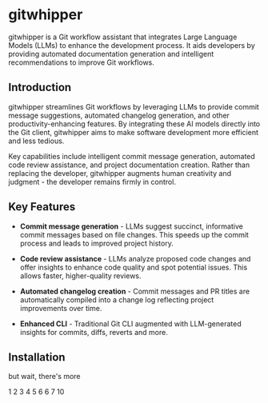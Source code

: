 # gitwhipper

gitwhipper is a Git workflow assistant that integrates Large Language Models (LLMs) to enhance the development process. It aids developers by providing automated documentation generation and intelligent recommendations to improve Git workflows.

## Introduction

gitwhipper streamlines Git workflows by leveraging LLMs to provide commit message suggestions, automated changelog generation, and other productivity-enhancing features. By integrating these AI models directly into the Git client, gitwhipper aims to make software development more efficient and less tedious.

Key capabilities include intelligent commit message generation, automated code review assistance, and project documentation creation. Rather than replacing the developer, gitwhipper augments human creativity and judgment - the developer remains firmly in control.

## Key Features

- **Commit message generation** - LLMs suggest succinct, informative commit messages based on file changes. This speeds up the commit process and leads to improved project history.

- **Code review assistance** - LLMs analyze proposed code changes and offer insights to enhance code quality and spot potential issues. This allows faster, higher-quality reviews.  

- **Automated changelog creation** - Commit messages and PR titles are automatically compiled into a change log reflecting project improvements over time.

- **Enhanced CLI** - Traditional Git CLI augmented with LLM-generated insights for commits, diffs, reverts and more.

## Installation

but wait, there's more

1
2
3
4
5
6
6
7
10
